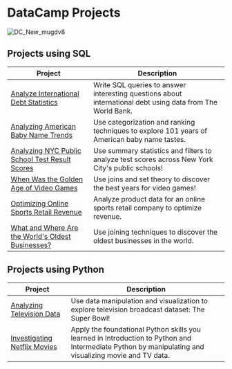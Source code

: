 # **DataCamp Projects**
![DC_New_mugdv8](https://user-images.githubusercontent.com/105254633/170539582-1a2b1a43-d498-4c3b-9606-c755308b12c1.png)
## **Projects using SQL**
| Project       | Description   |
| ------------- | ------------- |
| [Analyze International Debt Statistics](https://github.com/MayaClarke/DataCamp-Projects/tree/main/SQL/Analyze%20International%20Debt%20Statistics)  | Write SQL queries to answer interesting questions about international debt using data from The World Bank. |
| [Analyzing American Baby Name Trends](https://github.com/MayaClarke/DataCamp-Projects/tree/main/SQL/Analyzing%20American%20Baby%20Name%20Trends) | Use categorization and ranking techniques to explore 101 years of American baby name tastes.  |
| [Analyzing NYC Public School Test Result Scores](https://github.com/MayaClarke/DataCamp-Projects/tree/main/SQL/Analyzing%20NYC%20Public%20School%20Test%20Result%20Scores) | Use summary statistics and filters to analyze test scores across New York City's public schools! |
| [When Was the Golden Age of Video Games](https://github.com/MayaClarke/DataCamp-Projects/tree/main/SQL/When%20Was%20the%20Golden%20Age%20of%20Video%20Games%3F)  | Use joins and set theory to discover the best years for video games! |
|[ Optimizing Online Sports Retail Revenue](https://github.com/MayaClarke/DataCamp-Projects/tree/main/SQL/Optimizing%20Online%20Sports%20Retail%20Revenue) | Analyze product data for an online sports retail company to optimize revenue. |
| [What and Where Are the World's Oldest Businesses?](https://github.com/MayaClarke/DataCamp-Projects/tree/main/SQL/What%20and%20Where%20are%20the%20World's%20Oldest%20Businesses) | Use joining techniques to discover the oldest businesses in the world.  |
## **Projects using Python**
| Project  | Description |
| ------------- | ------------- |
| [Analyzing Television Data](https://github.com/MayaClarke/DataCamp-Projects/blob/main/Python/Analyzing%20TV%20Data/Analyzing%20TV%20Data.ipynb)                 | Use data manipulation and visualization to explore  television broadcast dataset: The Super Bowl!        
| [Investigating Netflix Movies](https://github.com/MayaClarke/DataCamp-Projects/tree/main/Python/Investigating%20Netflix%20Movies)  | Apply the foundational Python skills you learned in Introduction to Python and Intermediate Python by manipulating and visualizing movie and TV data.  |
